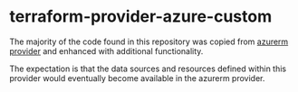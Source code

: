 # terraform-provider-azure-custom

The majority of the code found in this repository was copied from [azurerm provider](https://github.com/terraform-providers/terraform-provider-azurerm) and enhanced with additional functionality.

The expectation is that the data sources and resources defined within this provider would eventually become available in the azurerm provider.
